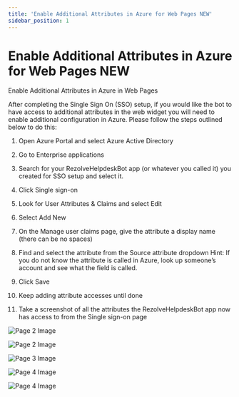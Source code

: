 ```yaml
---
title: 'Enable Additional Attributes in Azure for Web Pages NEW'
sidebar_position: 1
---
```



# Enable Additional Attributes in Azure for Web Pages NEW



Enable Additional
Attributes in Azure in
Web Pages


After completing the Single Sign On (SSO) setup, if you would like the bot to have access to additional attributes in the
web widget you will need to enable additional configuration in Azure. Please follow the steps outlined below to do
this:
1. Open Azure Portal and select Azure Active Directory
2. Go to Enterprise applications
3. Search for your RezolveHelpdeskBot app (or whatever you called it) you created for SSO setup and select
it.
4. Click Single sign-on

1. Look for User Attributes & Claims and select Edit

6. Select Add New
7. On the Manage user claims page, give the attribute a display name (there can be no spaces)
8. Find and select the attribute from the Source attribute dropdown
Hint: If you do not know the attribute is called in Azure, look up someone’s account and see what the field is
called.
9. Click Save
10. Keep adding attribute accesses until done
11. Take a screenshot of all the attributes the RezolveHelpdeskBot app now has access to from the Single
sign-on page


![Page 2 Image](/img/reference/Graph%20API%20Guides/images/Enable-Additional-Attributes-in-Azure-for-Web-Pages-NEW_page2_4.png)

![Page 2 Image](/img/reference/Graph%20API%20Guides/images/Enable-Additional-Attributes-in-Azure-for-Web-Pages-NEW_page2_5.png)

![Page 3 Image](/img/reference/Graph%20API%20Guides/images/Enable-Additional-Attributes-in-Azure-for-Web-Pages-NEW_page3_5.png)

![Page 4 Image](/img/reference/Graph%20API%20Guides/images/Enable-Additional-Attributes-in-Azure-for-Web-Pages-NEW_page4_4.png)

![Page 4 Image](/img/reference/Graph%20API%20Guides/images/Enable-Additional-Attributes-in-Azure-for-Web-Pages-NEW_page4_5.png)